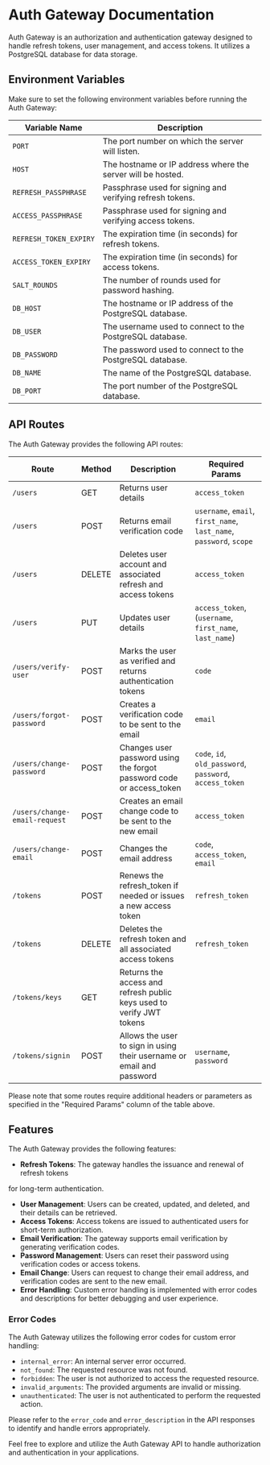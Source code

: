 # Auth Gateway Documentation

Auth Gateway is an authorization and authentication gateway designed to handle refresh tokens, user management, and access tokens. It utilizes a PostgreSQL database for data storage.

## Environment Variables

Make sure to set the following environment variables before running the Auth Gateway:

| Variable Name           | Description                                                     |
|-------------------------|-----------------------------------------------------------------|
| `PORT`                  | The port number on which the server will listen.                 |
| `HOST`                  | The hostname or IP address where the server will be hosted.      |
| `REFRESH_PASSPHRASE`    | Passphrase used for signing and verifying refresh tokens.        |
| `ACCESS_PASSPHRASE`     | Passphrase used for signing and verifying access tokens.         |
| `REFRESH_TOKEN_EXPIRY`  | The expiration time (in seconds) for refresh tokens.             |
| `ACCESS_TOKEN_EXPIRY`   | The expiration time (in seconds) for access tokens.              |
| `SALT_ROUNDS`           | The number of rounds used for password hashing.                  |
| `DB_HOST`               | The hostname or IP address of the PostgreSQL database.           |
| `DB_USER`               | The username used to connect to the PostgreSQL database.         |
| `DB_PASSWORD`           | The password used to connect to the PostgreSQL database.         |
| `DB_NAME`               | The name of the PostgreSQL database.                             |
| `DB_PORT`               | The port number of the PostgreSQL database.                      |

## API Routes

The Auth Gateway provides the following API routes:

| Route                  | Method | Description                                                                    | Required Params             |
|------------------------|--------|--------------------------------------------------------------------------------|-----------------------------|
| `/users`               | GET    | Returns user details                                                           | `access_token`              |
| `/users`               | POST   | Returns email verification code                                                |  `username`, `email`, `first_name`, `last_name`, `password`, `scope`                           |
| `/users`               | DELETE | Deletes user account and associated refresh and access tokens                  | `access_token`              |
| `/users`               | PUT    | Updates user details                                                           | `access_token`, (`username`, `first_name`, `last_name`)              |
| `/users/verify-user`         | POST   | Marks the user as verified and returns authentication tokens                   | `code`                      |
| `/users/forgot-password`     | POST   | Creates a verification code to be sent to the email                            | `email`                     |
| `/users/change-password`     | POST   | Changes user password using the forgot password code or access_token                           | `code`, `id`, `old_password`, `password`, `access_token` |
| `/users/change-email-request`| POST   | Creates an email change code to be sent to the new email                       | `access_token`              |
| `/users/change-email`        | POST   | Changes the email address                                                      | `code`, `access_token`, `email` |
| `/tokens`              | POST   | Renews the refresh_token if needed or issues a new access token                 | `refresh_token`             |
| `/tokens`              | DELETE | Deletes the refresh token and all associated access tokens                     | `refresh_token`             |
| `/tokens/keys`         | GET    | Returns the access and refresh public keys used to verify JWT tokens            |                             |
| `/tokens/signin`       | POST   | Allows the user to sign in using their username or email and password           | `username`, `password`       |

Please note that some routes require additional headers or parameters as specified in the "Required Params" column of the table above.

## Features

The Auth Gateway provides the following features:

- **Refresh Tokens**: The gateway handles the issuance and renewal of refresh tokens

 for long-term authentication.
- **User Management**: Users can be created, updated, and deleted, and their details can be retrieved.
- **Access Tokens**: Access tokens are issued to authenticated users for short-term authorization.
- **Email Verification**: The gateway supports email verification by generating verification codes.
- **Password Management**: Users can reset their password using verification codes or access tokens.
- **Email Change**: Users can request to change their email address, and verification codes are sent to the new email.
- **Error Handling**: Custom error handling is implemented with error codes and descriptions for better debugging and user experience.

### Error Codes

The Auth Gateway utilizes the following error codes for custom error handling:

- `internal_error`: An internal server error occurred.
- `not_found`: The requested resource was not found.
- `forbidden`: The user is not authorized to access the requested resource.
- `invalid_arguments`: The provided arguments are invalid or missing.
- `unauthenticated`: The user is not authenticated to perform the requested action.

Please refer to the `error_code` and `error_description` in the API responses to identify and handle errors appropriately.

Feel free to explore and utilize the Auth Gateway API to handle authorization and authentication in your applications.
